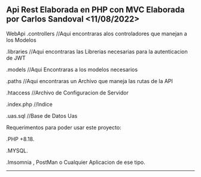 Api Rest Elaborada en PHP con MVC   Elaborada por Carlos Sandoval <11/08/2022>
-------------------------------------------------------------------------------------------------------------------------------------------------------------------------
WebApi
.controllers  //Aqui encontraras alos controladores que manejan a los Modelos

.libraries //Aqui encontraras las Librerias  necesarias para la autenticacion de JWT

.models //Aqui Encontraras a los modelos necesarios 

.paths  //Aqui encontraras un Archivo que maneja las rutas de la API

.htaccess //Archivo de Configuracion de Servidor

.index.php //Indice

.uas.sql //Base de Datos  Uas



Requerimentos para poder usar este proyecto:
  
  .PHP +8.18.

  .MYSQL.
  
  .Imsomnia , PostMan o Cualquier Aplicacion de ese tipo.
  

-------------------------------------------------------------------------------------------------------------------------------------------------------------------------
